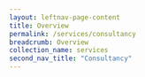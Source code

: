 ```yaml
---
layout: leftnav-page-content
title: Overview
permalink: /services/consultancy
breadcrumb: Overview
collection_name: services
second_nav_title: "Consultancy"
---
```

